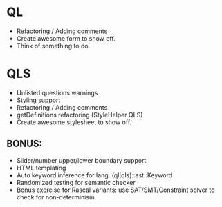 # QL
* Refactoring / Adding comments
* Create awesome form to show off.
* Think of something to do.

# QLS
* Unlisted questions warnings
* Styling support
* Refactoring / Adding comments
* getDefinitions refactoring (StyleHelper QLS)
* Create awesome stylesheet to show off.

## BONUS:
* Slider/number upper/lower boundary support
* HTML templating
* Auto keyword inference for lang::(ql|qls)::ast::Keyword
* Randomized testing for semantic checker
* Bonus exercise for Rascal variants: use SAT/SMT/Constraint solver to check for non-determinism.
